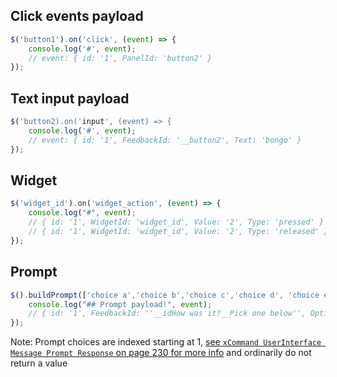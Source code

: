 ## Click events payload

```js
$('button1').on('click', (event) => {
    console.log('#', event);
    // event: { id: '1', PanelId: 'button2' }
});

```

## Text input payload

```js
$('button2).on('input', (event) => {
    console.log('#', event);
    // event: { id: '1', FeedbackId: '__button2', Text: 'bongo' }
});

```

## Widget

```js
$('widget_id').on('widget_action', (event) => {
    console.log("#", event);
    // { id: '1', WidgetId: 'widget_id', Value: '2', Type: 'pressed' }
    // { id: '1', WidgetId: 'widget_id', Value: '2', Type: 'released' }
});

```

## Prompt

```js
$().buildPrompt(['choice a','choice b','choice c','choice d', 'choice e'], 'How was it?', 'Pick one below', (event) => {
    console.log("## Prompt payload!", event);
    // { id: '1', FeedbackId: ''__idHow was it?__Pick one below'', OptionId: '3', Value: 'Choice C'}
});
```

Note: Prompt choices are indexed starting at 1, [see ```xCommand UserInterface Message Prompt Response``` on page 230 for more info](https://www.cisco.com/c/dam/en/us/td/docs/telepresence/endpoint/ce93/collaboration-endpoint-software-api-reference-guide-ce93.pdf) and ordinarily do not return a value